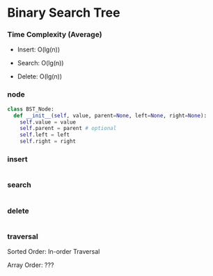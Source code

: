 # Binary Search Tree

### Time Complexity (Average)

- Insert: O(lg(n))

- Search: O(lg(n))

- Delete: O(lg(n))

### node
```python
class BST_Node:
  def __init__(self, value, parent=None, left=None, right=None):
    self.value = value
    self.parent = parent # optional
    self.left = left
    self.right = right
```

### insert
```python

```

### search
```python

```

### delete
```python

```

### traversal

Sorted Order: In-order Traversal

Array Order: ???
